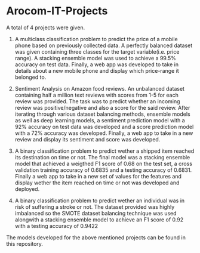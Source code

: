 # Arocom-IT-Projects
A total of 4 projects were given.

1. A multiclass classification problem to predict the price of a mobile phone based on previously collected data. A perfectly balanced dataset was given containing three classes for the target variable(i.e. price range). A stacking ensemble model was used to achieve a 99.5% accuracy on test data. Finally, a web app was developed to take in details about a new mobile phone and display which price-range it belonged to. 

2. Sentiment Analysis on Amazon food reviews. An unbalanced dataset containing half a million text reviews with scores from 1-5 for each review was provided. The task was to predict whether an incoming review was positive/negative and also a score for the said review. After iterating through various dataset balancing methods, ensemble models as well as deep learning models, a sentiment prediction model with a 92% accuracy on test data was developed and a score prediction model with a 72% accuracy was developed. Finally, a web app to take in a new review and display its sentiment and score was developed.

3. A binary classification problem to predict wether a shipped item reached its destination on time or not. The final model was a stacking ensemble model that achieved a weigthed F1 score of 0.68 on the test set, a cross validation training accuracy of 0.6835 and a testing accuracy of 0.6831. Finally a web app to take in a new set of values for the features and display wether the item reached on time or not was developed and deployed. 

4. A binary classification problem to predict wether an individual was in risk of suffering a stroke or not. The dataset provided was highly imbalanced so the SMOTE dataset balancing technique was used alongwith a stacking ensemble model to achieve an F1 score of 0.92 with a testing accuracy of 0.9422

The models developed for the above mentioned projects can be found in this repository.
